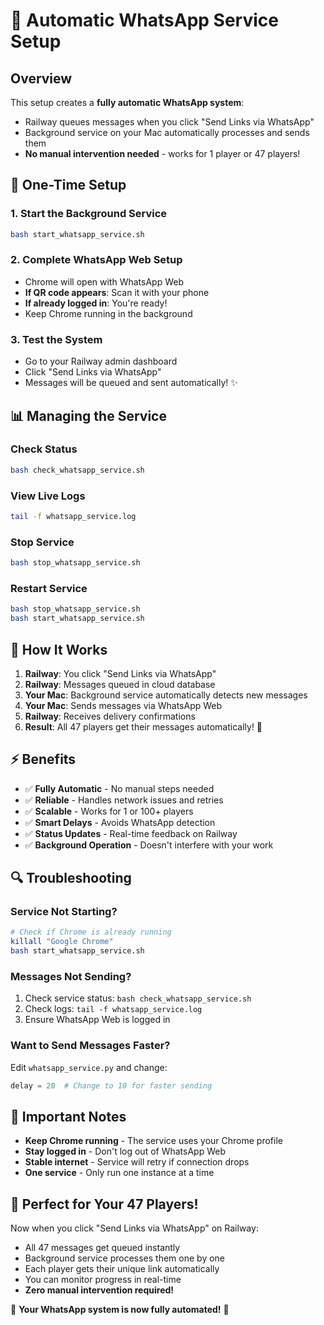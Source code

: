 # 🚀 Automatic WhatsApp Service Setup

## Overview
This setup creates a **fully automatic WhatsApp system**:
- Railway queues messages when you click "Send Links via WhatsApp"
- Background service on your Mac automatically processes and sends them
- **No manual intervention needed** - works for 1 player or 47 players!

## 🔧 One-Time Setup

### 1. Start the Background Service
```bash
bash start_whatsapp_service.sh
```

### 2. Complete WhatsApp Web Setup
- Chrome will open with WhatsApp Web
- **If QR code appears**: Scan it with your phone
- **If already logged in**: You're ready!
- Keep Chrome running in the background

### 3. Test the System
- Go to your Railway admin dashboard
- Click "Send Links via WhatsApp" 
- Messages will be queued and sent automatically! ✨

## 📊 Managing the Service

### Check Status
```bash
bash check_whatsapp_service.sh
```

### View Live Logs
```bash
tail -f whatsapp_service.log
```

### Stop Service
```bash
bash stop_whatsapp_service.sh
```

### Restart Service
```bash
bash stop_whatsapp_service.sh
bash start_whatsapp_service.sh
```

## 🎯 How It Works

1. **Railway**: You click "Send Links via WhatsApp"
2. **Railway**: Messages queued in cloud database
3. **Your Mac**: Background service automatically detects new messages
4. **Your Mac**: Sends messages via WhatsApp Web
5. **Railway**: Receives delivery confirmations
6. **Result**: All 47 players get their messages automatically! 🎉

## ⚡ Benefits

- ✅ **Fully Automatic** - No manual steps needed
- ✅ **Reliable** - Handles network issues and retries
- ✅ **Scalable** - Works for 1 or 100+ players
- ✅ **Smart Delays** - Avoids WhatsApp detection
- ✅ **Status Updates** - Real-time feedback on Railway
- ✅ **Background Operation** - Doesn't interfere with your work

## 🔍 Troubleshooting

### Service Not Starting?
```bash
# Check if Chrome is already running
killall "Google Chrome"
bash start_whatsapp_service.sh
```

### Messages Not Sending?
1. Check service status: `bash check_whatsapp_service.sh`
2. Check logs: `tail -f whatsapp_service.log`
3. Ensure WhatsApp Web is logged in

### Want to Send Messages Faster?
Edit `whatsapp_service.py` and change:
```python
delay = 20  # Change to 10 for faster sending
```

## 🚨 Important Notes

- **Keep Chrome running** - The service uses your Chrome profile
- **Stay logged in** - Don't log out of WhatsApp Web
- **Stable internet** - Service will retry if connection drops
- **One service** - Only run one instance at a time

## 📱 Perfect for Your 47 Players!

Now when you click "Send Links via WhatsApp" on Railway:
- All 47 messages get queued instantly
- Background service processes them one by one
- Each player gets their unique link automatically
- You can monitor progress in real-time
- **Zero manual intervention required!**

🎉 **Your WhatsApp system is now fully automated!** 🎉